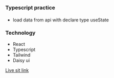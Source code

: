 ### Typescript practice
#### 
- load data from api with declare type useState
### Technology
- React
- Typescript
- Tailwind
- Daisy ui

 [Live sit link](https://gorgeous-pegasus-d67344.netlify.app/)

